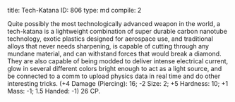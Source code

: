 title:          Tech-Katana
ID:             806
type:           md
compile:        2



Quite possibly the most technologically advanced weapon in the world, a tech-katana is a lightweight combination of super durable carbon nanotube technology, exotic plastics designed for aerospace use, and traditional alloys that never needs sharpening, is capable of cutting through any mundane material, and can withstand forces that would break a diamond. They are also capable of being modded to deliver intense electrical current, glow in several different colors bright enough to act as a light source, and be connected to a comm to upload physics data in real time and do other interesting tricks.  (+4 Damage (Piercing): 16; -2 Size: 2; +5 Hardness: 10; +1 Mass: -1; 1.5 Handed: -1) 26 CP.